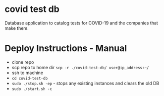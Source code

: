 # covid test db

Database application to catalog tests for COVID-19 and the companies that make them.


# Deploy Instructions - Manual
  - clone repo
  - scp repo to home dir `scp -r ./covid-test-db/ user@ip_address:~/`
  - ssh  to machine
  - `cd covid-test-db`
  - `sudo ./stop.sh -ep` - stops any existing instances and clears the old DB
  - `sudo ./start.sh -c`
